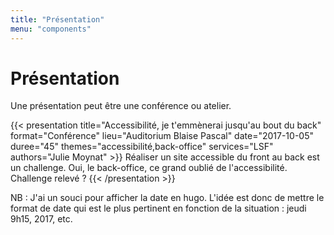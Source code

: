 ```yaml
---
title: "Présentation"
menu: "components"
---
```


# Présentation

Une présentation peut être une conférence ou atelier.

{{< presentation
  title="Accessibilité, je t'emmènerai jusqu'au bout du back"
  format="Conférence"
  lieu="Auditorium Blaise Pascal"
  date="2017-10-05"
  duree="45"
  themes="accessibilité,back-office"
  services="LSF"
  authors="Julie Moynat" >}}
Réaliser un site accessible du front au back est un challenge. Oui, le back-office, ce grand oublié de l'accessibilité. Challenge relevé ?
{{< /presentation >}}

NB : J'ai un souci pour afficher la date en hugo. L'idée est donc de mettre le format de date qui est le plus pertinent en fonction de la situation : jeudi 9h15, 2017, etc.